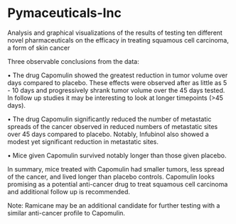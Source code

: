 # Pymaceuticals-Inc
Analysis and graphical visualizations of the results of testing ten different novel pharmaceuticals on the efficacy in treating squamous cell carcinoma, a form of skin cancer

Three observable conclusions from the data:

•	The drug Capomulin showed the greatest reduction in tumor volume over days compared to placebo. These effects were observed after as little as 5 - 10 days and progressively shrank tumor volume over the 45 days tested. In follow up studies it may be interesting to look at longer timepoints (>45 days). 

•	The drug Capomulin significantly reduced the number of metastatic spreads of the cancer observed in reduced numbers of metastatic sites over 45 days compared to placebo. Notably, Infubinol also showed a modest yet significant reduction in metastatic sites.

•	Mice given Capomulin survived notably longer than those given placebo.

In summary, mice treated with Capomulin had smaller tumors, less spread of the cancer, and lived longer than placebo controls.  Capomulin looks promising as a potential anti-cancer drug to treat squamous cell carcinoma and additional follow up is recommended. 
   
 Note: Ramicane may be an additional candidate for further testing with a similar anti-cancer profile to Capomulin.
